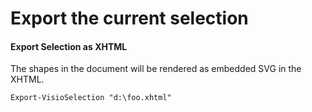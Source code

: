 # Export the current selection



#### Export Selection as XHTML <a id="export-selection-as-xhtml"></a>

The shapes in the document will be rendered as embedded SVG in the XHTML.

```text
Export-VisioSelection "d:\foo.xhtml"
```

